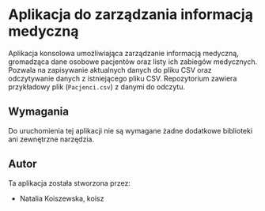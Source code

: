 # Aplikacja do zarządzania informacją medyczną

Aplikacja konsolowa umożliwiająca zarządzanie informacją medyczną, gromadząca dane osobowe pacjentów oraz listy ich zabiegów medycznych. Pozwala na zapisywanie aktualnych danych do pliku CSV oraz odczytywanie danych z istniejącego pliku CSV. Repozytorium zawiera przykładowy plik (`Pacjenci.csv`) z danymi do odczytu.

## Wymagania

Do uruchomienia tej aplikacji nie są wymagane żadne dodatkowe biblioteki ani zewnętrzne narzędzia.

## Autor

Ta aplikacja została stworzona przez:
- Natalia Koiszewska, koisz

